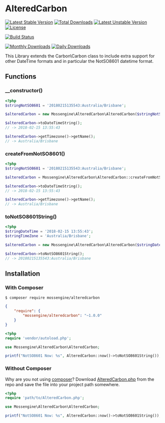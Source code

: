 # AlteredCarbon

[![Latest Stable Version](https://poser.pugx.org/mossengine/alteredcarbon/v/stable)](https://packagist.org/packages/mossengine/alteredcarbon)
[![Total Downloads](https://poser.pugx.org/mossengine/alteredcarbon/downloads)](https://packagist.org/packages/mossengine/alteredcarbon)
[![Latest Unstable Version](https://poser.pugx.org/mossengine/alteredcarbon/v/unstable)](https://packagist.org/packages/mossengine/alteredcarbon)
[![License](https://poser.pugx.org/mossengine/alteredcarbon/license)](https://packagist.org/packages/mossengine/alteredcarbon)

[![Build Status](https://travis-ci.org/Mossengine/AlteredCarbon.svg?branch=master)](https://travis-ci.org/Mossengine/AlteredCarbon)

[![Monthly Downloads](https://poser.pugx.org/mossengine/alteredcarbon/d/monthly)](https://packagist.org/packages/mossengine/alteredcarbon)
[![Daily Downloads](https://poser.pugx.org/mossengine/alteredcarbon/d/daily)](https://packagist.org/packages/mossengine/alteredcarbon)

This Library extends the Carbon\Carbon class to include extra support for other DateTime formats and in particular the NotSO8601 datetime format.


## Functions
### __constructor()
```php
<?php
$stringNotSO8601 = '20180215135543:Australia/Brisbane';

$alteredCarbon = new Mossengine\AlteredCarbon\AlteredCarbon($stringNotSO8601);

$alteredCarbon->toDateTimeString();
// -> 2018-02-15 13:55:43

$alteredCarbon->getTimezone()->getName();
// -> Australia/Brisbane
```

### createFromNotSO8601()
```php
<?php
$stringNotSO8601 = '20180215135543:Australia/Brisbane';

$alteredCarbon = Mossengine\AlteredCarbon\AlteredCarbon::createFromNotSO8601($stringNotSO8601);

$alteredCarbon->toDateTimeString();
// -> 2018-02-15 13:55:43

$alteredCarbon->getTimezone()->getName();
// -> Australia/Brisbane
```

### toNotSO8601String()
```php
<?php
$stringDateTime = '2018-02-15 13:55:43';
$stringTimeZone = 'Australia/Brisbane';

$alteredCarbon = new Mossengine\AlteredCarbon\AlteredCarbon($stringDateTime, $stringTimeZone);

$alteredCarbon->toNotSO8601String();
// -> 20180215135543:Australia/Brisbane 
```

## Installation

### With Composer

```
$ composer require mossengine/alteredcarbon
```

```json
{
    "require": {
        "mossengine/alteredcarbon": "~1.0.0"
    }
}
```

```php
<?php
require 'vendor/autoload.php';

use Mossengine\AlteredCarbon\AlteredCarbon;

printf("NotSO8601 Now: %s", AlteredCarbon::now()->toNotSO8601String());
```


### Without Composer

Why are you not using [composer](http://getcomposer.org/)? Download [AlteredCarbon.php](https://github.com/Mossengine/AlteredCarbon/blob/master/src/AlteredCarbon.php) from the repo and save the file into your project path somewhere.

```php
<?php
require 'path/to/AlteredCarbon.php';

use Mossengine\AlteredCarbon\AlteredCarbon;

printf("NotSO8601 Now: %s", AlteredCarbon::now()->toNotSO8601String());
```